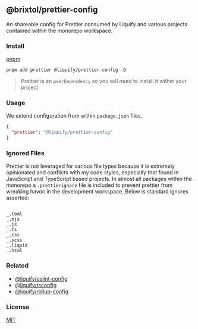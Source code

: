 ## @brixtol/prettier-config

An shareable config for Prettier consumed by Liquify and various projects contained within the monorepo workspace.

### Install

[pnpm](https://pnpm.js.org/en/cli/install)

```cli
pnpm add prettier @liquify/prettier-config -D
```

> Prettier is an `peerDependency` so you will need to install it within your project.

### Usage

We extend configuration from within `package.json` files.

```json
{
  "prettier": "@liquify/prettier-config"
}
```

### Ignored Files

Prettier is not leveraged for various file types because it is extremely opinionated and conflicts with my code styles, especially that found in JavaScript and TypeScript based projects. In almost all packages within the monorepo a `.prettierignore` file is included to prevent prettier from wreaking havoc in the development workspace. Below is standard ignores asserted:

```

_.toml
_.mjs
_.js
_.ts
_.css
_.scss
_.liquid
_.html

```

### Related

- [@liquify/eslint-config](https://github.com/panoply/liquify/tree/next/build/eslint-config)
- [@liquify/tsconfig](https://github.com/panoply/liquify/tree/next/build/tsconfig)
- [@liquify/rollup-config](https://github.com/panoply/liquify/tree/next/build/rollup-config)

### License

[MIT](#LICENSE)

```

```
